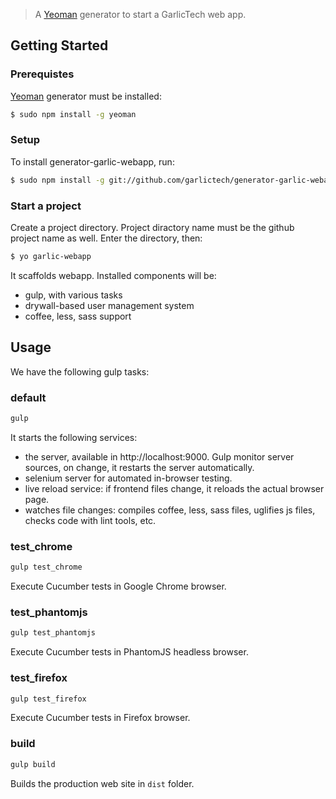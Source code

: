 > A [Yeoman](http://yeoman.io) generator to start a GarlicTech web app.

## Getting Started

### Prerequistes

[Yeoman](http://yeoman.io) generator must be installed:

```bash
$ sudo npm install -g yeoman
```

### Setup
To install generator-garlic-webapp, run:

```bash
$ sudo npm install -g git://github.com/garlictech/generator-garlic-webapp.git
```

### Start a project

Create a project directory. Project diractory name must be the github project name as well. Enter the directory, then:

```bash
$ yo garlic-webapp
```

It scaffolds webapp. Installed components will be:

* gulp, with various tasks
* drywall-based user management system 
* coffee, less, sass support

## Usage

We have the following gulp tasks:

### default

```bash
gulp
```

It starts the following services:

* the server, available in http://localhost:9000. Gulp monitor server sources, on change, it restarts the server automatically.
* selenium server for automated in-browser testing.
* live reload service: if frontend files change, it reloads the actual browser page.
* watches file changes: compiles coffee, less, sass files, uglifies js files, checks code with lint tools, etc.

### test_chrome

```bash
gulp test_chrome
```

Execute Cucumber tests in Google Chrome browser.

### test_phantomjs

```bash
gulp test_phantomjs
```

Execute Cucumber tests in PhantomJS headless browser.

### test_firefox

```bash
gulp test_firefox
```

Execute Cucumber tests in Firefox browser.

### build

```bash
gulp build
```

Builds the production web site in `dist` folder.


